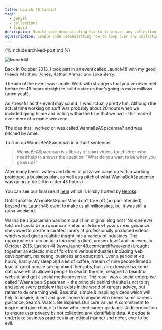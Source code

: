 ```yaml
---
title: Launch 48 Cardiff
tags:
  - jekyll
  - collections
  - liquid
description: Sample code demonstrating how to loop over any collection type in Jekyll
ogDescription: Sample code demonstrating how to loop over any collection type in Jekyll
---
```


{% include archived-post.md %}

<img src="http://localhost:81/wordpress/wp-content/uploads/2014/01/launch48.jpg" class="img-fluid" alt="launch48">

<p>Back in October 2013, I took part in an event called Launch48 with my good friends <a href="http://sidengo.com/mrhysjones">Matthew Jones</a>,&nbsp;Nathan Ahmad<a id="js_28" href="https://www.facebook.com/nathan.ahmad" data-hovercard="/ajax/hovercard/user.php?id=545126489"></a>&nbsp;and <a href="http://luke-berry.co.uk/">Luke Berry</a>.</p>
<p>The aim of the event was simple: Work with strangers that you’ve never met before for 48 hours straight to build a startup that’s going to make millions (umm yeah).</p>
<p><span id="more-54"></span></p>
<p>As stressful as the event may sound, it was actually pretty fun.&nbsp;Although the actual time working on stuff was probably about 20 hours when we included going home and eating within the time that we had – this made it even more of a manic weekend.</p>
<p>The idea that I worked on was called WannaBeASpaceman? and was pitched by&nbsp;<a href="http://amieduggan.com/">Amie</a>.</p>
<p>To sum up&nbsp;WannaBeASpaceman in a short sentence:</p>
<blockquote><p>WannaBeASpaceman is a&nbsp;library of short videos for children who need help to answer the question: "What do you want to be when you grow up?"</p></blockquote>
<p>After many beers, waters and slices of pizza we came up with a working prototype, a business plan, as well as a pitch&nbsp;of what WannaBeASpaceman was going to be (all in under 48 hours!)</p>
<p>You can see our final result <a href="http://beaspaceman.herokuapp.com/">here</a>&nbsp;which is kindly hosted by <a href="https://www.heroku.com/">Heroku</a>.</p>
<p>Unfortunately WannaBeASpaceMan didn’t take off (no pun intended) beyond the Launch48 event&nbsp;to make us all millionaires, but it was still a great weekend.</p>

Wanna be a Spaceman was born out of an original blog post 'No-one ever told me I could be a spaceman' - after a lifetime of poor career guidance she vowed to create a curated library of professionally produced videos which would give a realistic insight into a variety of industries.
The opportunity to turn an idea into reality didn't present itself until an event in October 2013. Launch 48 (www.launch48.com/cardiffweekend) brought together an eclectic mix of folk from various industries including web development, marketing, business and education.
Over a period of 48 hours, hardly any sleep and a lot of coffee, a team of nine people filmed a load of great people talking about their jobs, built an extensive backend database which allowed people to search the site, designed a beautiful website and got a social media presence.
The result was a social enterprise called 'Wanna be a Spaceman' - the principle behind the site is not to try and solve every problem that exists in the world of careers advice, but rather to do one thing well. Beautiful, simple & inspiring videos which will help to inspire, direct and give choice to anyone who needs some careers guidance.
Search. Watch. Be inspired.
Our core values
A commitment to inspire and give choice to those who need career guidance.
A determination to ensure user privacy by not collecting any identifiable data.
A pledge to undertake business practices in an ethical manner and never, ever to be evil.